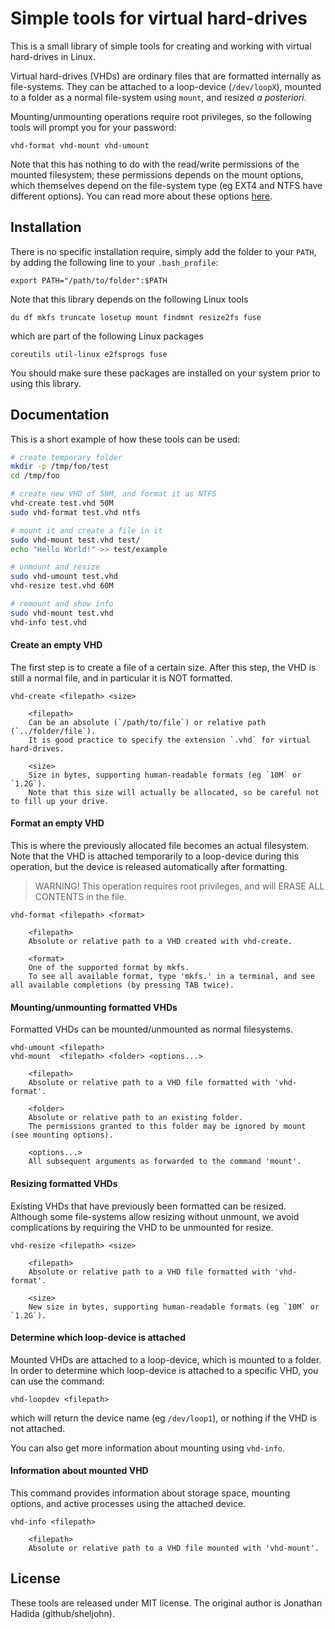 
# Simple tools for virtual hard-drives

This is a small library of simple tools for creating and working with virtual hard-drives in Linux.

Virtual hard-drives (VHDs) are ordinary files that are formatted internally as file-systems.
They can be attached to a loop-device (`/dev/loopX`), mounted to a folder as a normal file-system using `mount`, and resized _a posteriori_.

Mounting/unmounting operations require root privileges, so the following tools will prompt you for your password:
```
vhd-format vhd-mount vhd-umount
```
Note that this has nothing to do with the read/write permissions of the mounted filesystem; these permissions depends on the mount options, which themselves depend on the file-system type (eg EXT4 and NTFS have different options). You can read more about these options [here](https://www.computerhope.com/unix/umount.htm).

## Installation

There is no specific installation require, simply add the folder to your `PATH`, by adding the following line to your `.bash_profile`:
```
export PATH="/path/to/folder":$PATH
```

Note that this library depends on the following Linux tools
```
du df mkfs truncate losetup mount findmnt resize2fs fuse
```
which are part of the following Linux packages
```
coreutils util-linux e2fsprogs fuse
```
You should make sure these packages are installed on your system prior to using this library.


## Documentation

This is a short example of how these tools can be used:
```bash
# create temporary folder
mkdir -p /tmp/foo/test
cd /tmp/foo

# create new VHD of 50M, and format it as NTFS
vhd-create test.vhd 50M
sudo vhd-format test.vhd ntfs

# mount it and create a file in it
sudo vhd-mount test.vhd test/
echo "Hello World!" >> test/example

# unmount and resize
sudo vhd-umount test.vhd
vhd-resize test.vhd 60M

# remount and show info
sudo vhd-mount test.vhd
vhd-info test.vhd
```

#### Create an empty VHD

The first step is to create a file of a certain size.
After this step, the VHD is still a normal file, and in particular it is NOT formatted.

```
vhd-create <filepath> <size>

    <filepath> 
    Can be an absolute (`/path/to/file`) or relative path (`../folder/file`).
    It is good practice to specify the extension `.vhd` for virtual hard-drives.

    <size>
    Size in bytes, supporting human-readable formats (eg `10M` or `1.2G`).
    Note that this size will actually be allocated, so be careful not to fill up your drive.
```

#### Format an empty VHD

This is where the previously allocated file becomes an actual filesystem.
Note that the VHD is attached temporarily to a loop-device during this operation, but the device is released automatically after formatting.

> WARNING!
> This operation requires root privileges, and will ERASE ALL CONTENTS in the file.

```
vhd-format <filepath> <format>

    <filepath>
    Absolute or relative path to a VHD created with vhd-create.

    <format>
    One of the supported format by mkfs.
    To see all available format, type 'mkfs.' in a terminal, and see all available completions (by pressing TAB twice).
```

#### Mounting/unmounting formatted VHDs

Formatted VHDs can be mounted/unmounted as normal filesystems.

```
vhd-umount <filepath>
vhd-mount  <filepath> <folder> <options...>

    <filepath>
    Absolute or relative path to a VHD file formatted with 'vhd-format'.

    <folder>
    Absolute or relative path to an existing folder.
    The permissions granted to this folder may be ignored by mount (see mounting options).

    <options...>
    All subsequent arguments as forwarded to the command 'mount'.
```

#### Resizing formatted VHDs

Existing VHDs that have previously been formatted can be resized.
Although some file-systems allow resizing without unmount, we avoid complications by requiring the VHD to be unmounted for resize.

```
vhd-resize <filepath> <size>

    <filepath>
    Absolute or relative path to a VHD file formatted with 'vhd-format'.

    <size>
    New size in bytes, supporting human-readable formats (eg `10M` or `1.2G`).
```

#### Determine which loop-device is attached

Mounted VHDs are attached to a loop-device, which is mounted to a folder.
In order to determine which loop-device is attached to a specific VHD, you can use the command:
```
vhd-loopdev <filepath>
```
which will return the device name (eg `/dev/loop1`), or nothing if the VHD is not attached.

You can also get more information about mounting using `vhd-info`.

#### Information about mounted VHD

This command provides information about storage space, mounting options, and active processes using the attached device.

```
vhd-info <filepath>

    <filepath>
    Absolute or relative path to a VHD file mounted with 'vhd-mount'.
```

## License

These tools are released under MIT license.
The original author is Jonathan Hadida (github/sheljohn).
